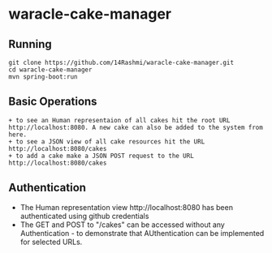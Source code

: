 # waracle-cake-manager

## Running
```
git clone https://github.com/14Rashmi/waracle-cake-manager.git
cd waracle-cake-manager
mvn spring-boot:run
```
## Basic Operations
```
+ to see an Human representaion of all cakes hit the root URL http://localhost:8080. A new cake can also be added to the system from here.
+ to see a JSON view of all cake resources hit the URL http://localhost:8080/cakes
+ to add a cake make a JSON POST request to the URL http://localhost:8080/cakes
```
## Authentication
+ The Human representation view http://localhost:8080 has been authenticated using github credentials
+ The GET and POST to "/cakes" can be accessed without any Authentication - to demonstrate that AUthentication can be implemented for selected URLs.
```

